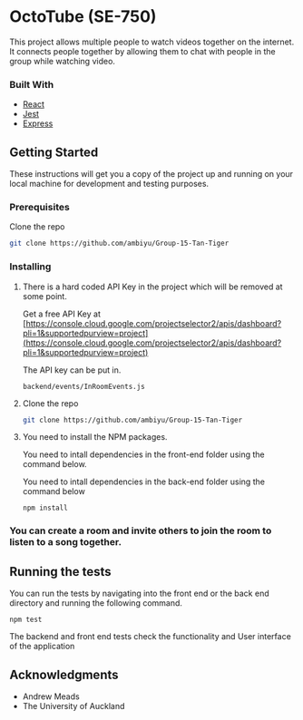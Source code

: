# OctoTube (SE-750)

This project allows multiple people to watch videos together on the internet. It connects people together by allowing them to chat with people in the group while watching video.


### Built With


* [React](https://reactjs.org/)
* [Jest](https://jestjs.io/)
* [Express](https://expressjs.com/)


## Getting Started

These instructions will get you a copy of the project up and running on your local machine for development and testing purposes. 

### Prerequisites

 Clone the repo
   ```sh
   git clone https://github.com/ambiyu/Group-15-Tan-Tiger
   ```


### Installing


1. There is a hard coded API Key in the project which will be removed at some point. 

    Get a free API Key at [https://console.cloud.google.com/projectselector2/apis/dashboard?pli=1&supportedpurview=project](https://console.cloud.google.com/projectselector2/apis/dashboard?pli=1&supportedpurview=project)

    The API key can be put in.
    ```
    backend/events/InRoomEvents.js
    ```

2. Clone the repo
   ```sh
   git clone https://github.com/ambiyu/Group-15-Tan-Tiger
   ```
3. You need to install the NPM packages.

    You need to intall dependencies in the front-end folder using the command below.

    You need to intall dependencies in the back-end folder using the command below

    ```
    npm install
    ```


### You can create a room and invite others to join the room to listen to a song together.


## Running the tests


You can run the tests by navigating into the front end or the back end directory and running the following command.

```
npm test
```
The backend and front end tests check the functionality and User interface of the application 


## Acknowledgments


* Andrew Meads
* The University of Auckland
